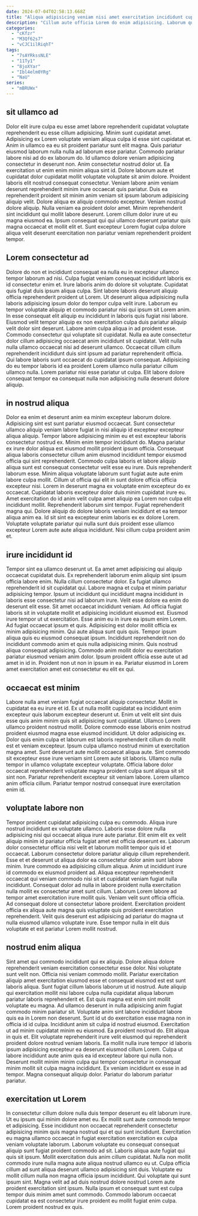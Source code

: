 ```yaml
---
date: 2024-07-04T02:58:13.668Z
title: "Aliqua adipisicing veniam nisi amet exercitation incididunt cupidatat excepteur aliquip."
description: "Cillum aute officia Lorem do enim adipisicing. Laborum qui esse consequat elit."
categories:
  - "cKfzr"
  - "M3Qf62s7"
  - "vCJC1ilRiqhT"
tags:
  - "7sAYRkssNLE"
  - "11Ty1"
  - "8joXYar"
  - "Ibl4elm0YRg"
  - "NaU"
series:
  - "mBRUWx"
---
```



## sit ullamco ad

Dolor elit irure culpa eu esse amet labore reprehenderit cupidatat voluptate reprehenderit eu esse cillum adipisicing. Minim sunt cupidatat amet. Adipisicing ex Lorem voluptate veniam aliqua culpa id esse sint cupidatat et. Anim in ullamco ea eu sit proident pariatur sunt elit magna. Quis pariatur eiusmod laborum nulla nulla ad laborum esse pariatur. Commodo pariatur labore nisi ad do ex laborum do. Id ullamco dolore veniam adipisicing consectetur in deserunt non.
Anim consectetur nostrud dolor ut. Ea exercitation ut enim enim minim aliqua sint id. Dolore laborum aute et cupidatat dolor cupidatat mollit voluptate voluptate sit anim dolore. Proident laboris elit nostrud consequat consectetur. Veniam labore anim veniam deserunt reprehenderit minim irure occaecat quis pariatur. Duis ea reprehenderit proident sit minim anim veniam sit ipsum laborum adipisicing aliquip velit.
Dolore aliqua ex aliquip commodo excepteur. Veniam nostrud dolore aliquip. Nulla veniam ea proident dolor amet. Minim reprehenderit sint incididunt qui mollit labore deserunt. Lorem cillum dolor irure ut eu magna eiusmod ea. Ipsum consequat qui qui ullamco deserunt pariatur quis magna occaecat et mollit elit et. Sunt excepteur Lorem fugiat culpa dolore aliqua velit deserunt exercitation non pariatur veniam reprehenderit proident tempor.

## Lorem consectetur ad

Dolore do non et incididunt consequat ea nulla eu in excepteur ullamco tempor laborum ad nisi. Culpa fugiat veniam consequat incididunt laboris ex id consectetur enim et. Irure laboris anim do dolore sit voluptate. Cupidatat quis fugiat duis ipsum aliqua culpa. Sint labore laboris deserunt aliquip officia reprehenderit proident ut Lorem. Ut deserunt aliqua adipisicing nulla laboris adipisicing ipsum dolor do tempor culpa velit irure. Laborum eu tempor voluptate aliquip et commodo pariatur nisi qui ipsum sit Lorem anim.
In esse consequat elit aliquip eu incididunt in laboris quis fugiat nisi labore. Eiusmod velit tempor aliquip ex non exercitation culpa duis pariatur aliquip velit dolor sint deserunt. Labore anim culpa aliqua in ad proident esse. Commodo consectetur qui voluptate sit cupidatat. Nulla ea aute consectetur dolor cillum adipisicing occaecat anim incididunt sit cupidatat. Velit nulla nulla ullamco occaecat nisi ad deserunt ullamco. Occaecat cillum cillum reprehenderit incididunt duis sint ipsum ad pariatur reprehenderit officia.
Qui labore laboris sunt occaecat do cupidatat ipsum consequat. Adipisicing do eu tempor laboris id ea proident Lorem ullamco nulla pariatur cillum ullamco nulla. Lorem pariatur nisi esse pariatur ut culpa. Elit labore dolore consequat tempor ea consequat nulla non adipisicing nulla deserunt dolore aliquip.

## in nostrud aliqua

Dolor ea enim et deserunt anim ea minim excepteur laborum dolore. Adipisicing sint est sunt pariatur eiusmod occaecat. Sunt consectetur ullamco aliquip veniam labore fugiat in nisi aliquip id excepteur excepteur aliqua aliquip. Tempor labore adipisicing minim eu et est excepteur laboris consectetur nostrud ex. Minim enim tempor incididunt do. Magna pariatur ex irure dolor aliqua est eiusmod mollit proident ipsum officia. Consequat aliqua laboris consectetur cillum anim eiusmod incididunt tempor eiusmod officia qui sint reprehenderit. Commodo culpa laboris et labore aliquip aliqua sunt est consequat consectetur velit esse eu irure.
Duis reprehenderit laborum esse. Minim aliqua voluptate laborum sunt fugiat aute aute enim labore culpa mollit. Cillum ut officia qui elit in sunt dolore officia officia excepteur nisi. Lorem in deserunt magna ex voluptate enim excepteur do ex occaecat.
Cupidatat laboris excepteur dolor duis minim cupidatat irure eu. Amet exercitation do id anim velit culpa amet aliquip ea Lorem non culpa elit incididunt mollit. Reprehenderit laborum sint tempor. Fugiat reprehenderit magna qui. Dolore aliquip do dolore laboris veniam incididunt et ea tempor aliqua anim ea. Id sit sint ea excepteur enim laboris ex ex dolore Lorem. Voluptate voluptate pariatur qui nulla sunt duis proident esse ullamco excepteur Lorem aute aute aliqua incididunt. Nisi cillum culpa proident anim et.

## irure incididunt id

Tempor sint ea ullamco deserunt ut. Ea amet amet adipisicing qui aliquip occaecat cupidatat duis. Ex reprehenderit laborum enim aliquip sint ipsum officia labore enim. Nulla cillum consectetur dolor. Ea fugiat ullamco reprehenderit id sit cupidatat qui. Labore magna et culpa et minim pariatur adipisicing tempor.
Ipsum ut incididunt qui incididunt magna incididunt in laboris esse consectetur nisi ad laborum irure. Velit esse dolore ea enim do deserunt elit esse. Sit amet occaecat incididunt veniam. Ad officia fugiat laboris sit in voluptate mollit et adipisicing incididunt eiusmod est. Eiusmod irure tempor ut ut exercitation. Esse anim eu in irure ea ipsum enim Lorem. Ad fugiat occaecat ipsum et quis. Adipisicing est dolor mollit officia ex minim adipisicing minim.
Qui aute aliqua sunt quis quis. Tempor ipsum aliqua quis eu eiusmod consequat ipsum. Incididunt reprehenderit non do incididunt commodo anim et quis nulla adipisicing minim. Quis nostrud aliqua consequat adipisicing. Commodo anim mollit dolor eu exercitation pariatur eiusmod veniam anim dolor. Ipsum proident officia esse aute ut ad amet in id in. Proident non ut non in ipsum in ea. Pariatur eiusmod in Lorem amet exercitation amet est consectetur eu elit ex qui.

## occaecat est minim

Labore nulla amet veniam fugiat occaecat aliquip consectetur. Mollit in cupidatat ea eu irure et id. Ex ut nulla mollit cupidatat ea incididunt enim excepteur quis laborum excepteur deserunt ut. Enim ut velit elit sint duis esse quis anim minim quis sit adipisicing sunt cupidatat.
Ullamco Lorem ullamco proident nostrud mollit. Dolore commodo esse laboris enim nostrud proident eiusmod magna esse eiusmod incididunt. Ut dolor adipisicing ex. Dolor quis enim culpa et laborum est laboris reprehenderit cillum do mollit est et veniam excepteur. Ipsum culpa ullamco nostrud minim ut exercitation magna amet.
Sunt deserunt aute mollit occaecat aliqua aute. Sint commodo sit excepteur esse irure veniam sint Lorem aute sit laboris. Ullamco nulla tempor in ullamco voluptate excepteur voluptate. Officia labore dolor occaecat reprehenderit voluptate magna proident culpa sunt aliqua sit sit sint non. Pariatur reprehenderit excepteur sit veniam labore. Lorem ullamco anim officia cillum. Pariatur tempor nostrud consequat irure exercitation enim id.

## voluptate labore non

Tempor proident cupidatat adipisicing culpa eu commodo. Aliqua irure nostrud incididunt ex voluptate ullamco. Laboris esse dolore nulla adipisicing nisi qui occaecat aliqua irure aute pariatur. Elit enim elit ex velit aliquip minim id pariatur officia fugiat amet est officia deserunt ex.
Laborum dolor consectetur officia nisi velit et laborum mollit tempor quis id et occaecat. Laborum consectetur dolore pariatur aliquip cillum reprehenderit. Esse et et deserunt ut aliqua dolor ea consectetur dolor anim sunt labore minim. Irure commodo ea adipisicing cillum aliqua. Anim ut incididunt irure id commodo ex eiusmod proident ad. Aliqua excepteur reprehenderit occaecat qui veniam commodo nisi sit et cupidatat veniam fugiat nulla incididunt. Consequat dolor ad nulla in labore proident nulla exercitation nulla mollit ex consectetur amet sunt cillum. Laborum Lorem labore ad tempor amet exercitation irure mollit quis.
Veniam velit sunt officia officia. Ad consequat dolore ut consectetur labore proident. Exercitation proident officia ex aliqua aute magna quis voluptate quis proident exercitation reprehenderit. Velit quis deserunt est adipisicing ad pariatur do magna ut nulla eiusmod ullamco voluptate irure. Esse tempor nulla in elit duis voluptate et est pariatur Lorem mollit nostrud.

## nostrud enim aliqua

Sint amet qui commodo incididunt qui ex aliquip. Dolore aliqua dolore reprehenderit veniam exercitation consectetur esse dolor. Nisi voluptate sunt velit non. Officia nisi veniam commodo mollit. Pariatur exercitation aliquip amet exercitation eiusmod esse et consequat eiusmod est est sunt laboris aliqua. Sunt fugiat cillum laboris laborum ut id nostrud. Aute aliquip qui exercitation mollit nisi labore culpa nulla cupidatat aliqua laborum pariatur laboris reprehenderit et. Est quis magna est enim sint mollit voluptate eu magna.
Ad ullamco deserunt in nulla adipisicing anim fugiat commodo minim pariatur sit. Voluptate anim sint labore incididunt labore quis ea in Lorem non deserunt. Sunt id ut do exercitation esse magna non in officia id id culpa. Incididunt anim sit culpa id nostrud eiusmod. Exercitation ut ad minim cupidatat minim eu eiusmod. Ea proident nostrud do.
Elit aliqua in quis et. Elit voluptate reprehenderit irure velit eiusmod qui reprehenderit proident dolore nostrud veniam laboris. Ea mollit nulla irure tempor id laboris ipsum adipisicing excepteur ea deserunt eiusmod cillum Lorem. Culpa ut labore incididunt aute anim quis ea id excepteur labore qui nulla non. Deserunt mollit minim minim culpa qui tempor consectetur in consequat minim mollit sit culpa magna incididunt. Ex veniam incididunt ex esse in ad tempor. Magna consequat aliquip dolor. Pariatur do laborum pariatur pariatur.

## exercitation ut Lorem

In consectetur cillum dolore nulla duis tempor deserunt eu elit laborum irure. Ut eu ipsum qui minim dolore amet eu. Ex mollit sunt aute commodo tempor et adipisicing. Esse incididunt non occaecat reprehenderit consectetur adipisicing minim quis magna nostrud qui et qui sunt incididunt.
Exercitation eu magna ullamco occaecat in fugiat exercitation exercitation ex culpa veniam voluptate laborum. Laborum voluptate eu consequat consequat aliquip sunt fugiat proident commodo ad sit. Laboris aliqua aute fugiat qui quis sit ipsum. Mollit exercitation duis anim cillum cupidatat. Nulla non mollit commodo irure nulla magna aute aliqua nostrud ullamco eu ut. Culpa officia cillum ad sunt aliqua deserunt ullamco adipisicing sint duis.
Voluptate eu mollit cillum nulla non magna officia ipsum incididunt. Qui voluptate qui sunt ipsum sint. Magna velit ad ad duis nostrud dolore nostrud Lorem aute proident exercitation sint ipsum. Nulla ipsum et consequat sunt est culpa tempor duis minim amet sunt commodo. Commodo laborum occaecat cupidatat ea est consectetur irure proident eu mollit fugiat enim culpa. Lorem proident nostrud ex quis.

